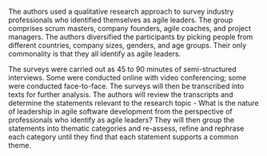 The authors used a qualitative research approach to survey industry professionals who identified themselves as agile leaders. The group comprises scrum masters, company founders, agile coaches, and project managers. The authors diversified the participants by picking people from different countries, company sizes, genders, and age groups. Their only commonality is that they all identify as agile leaders.

The surveys were carried out as 45 to 90 minutes of semi-structured interviews. Some were conducted online with video conferencing; some were conducted face-to-face. The surveys will then be transcribed into texts for further analysis. The authors will review the transcripts and determine the statements relevant to the research topic - What is the nature of leadership in agile software development from the perspective of professionals
who identify as agile leaders? They will then group the statements into thematic categories and re-assess, refine and rephrase each category until they find that each statement supports a common theme.
